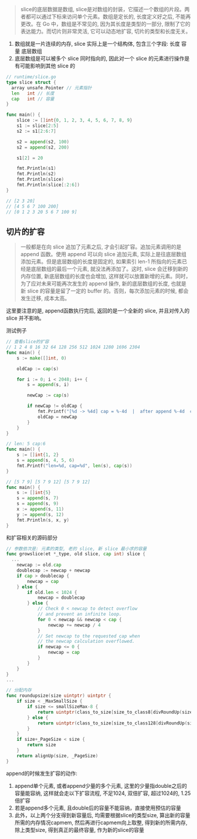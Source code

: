> slice的底层数据是数组, slice是对数组的封装，它描述一个数组的片段。两者都可以通过下标来访问单个元素。数组是定长的, 长度定义好之后, 不能再更改。在 Go 中，数组是不常见的, 因为其长度是类型的一部分, 限制了它的表达能力。而切片则非常灵活, 它可以动态地扩容, 切片的类型和长度无关。

1. 数组就是一片连续的内存, slice 实际上是一个结构体, 包含三个字段: 长度 容量 底层数组
2. 底层数组是可以被多个 slice 同时指向的, 因此对一个 slice 的元素进行操作是有可能影响到其他 slice 的


```go
// runtime/slice.go
type slice struct {
  array unsafe.Pointer // 元素指针
  len   int // 长度 
  cap   int // 容量
}
```

```go
func main() {
	slice := []int{0, 1, 2, 3, 4, 5, 6, 7, 8, 9}
	s1 := slice[2:5]
	s2 := s1[2:6:7]

	s2 = append(s2, 100)
	s2 = append(s2, 200)

	s1[2] = 20

	fmt.Println(s1)
	fmt.Println(s2)
	fmt.Println(slice)
	fmt.Println(slice[:2:6])
}

// [2 3 20]
// [4 5 6 7 100 200]
// [0 1 2 3 20 5 6 7 100 9]
```

## 切片的扩容
> 一般都是在向 slice 追加了元素之后, 才会引起扩容。追加元素调用的是 append 函数。使用 append 可以向 slice 追加元素, 实际上是往底层数组添加元素。但是底层数组的长度是固定的, 如果索引 len-1 所指向的元素已经是底层数组的最后一个元素, 就没法再添加了。这时, slice 会迁移到新的内存位置, 新底层数组的长度也会增加, 这样就可以放置新增的元素。同时，为了应对未来可能再次发生的 append 操作, 新的底层数组的长度, 也就是新 slice 的容量是留了一定的 buffer 的。否则，每次添加元素的时候, 都会发生迁移, 成本太高。


这里要注意的是, append函数执行完后, 返回的是一个全新的 slice, 并且对传入的 slice 并不影响。

测试例子
```go
// 查看slice的扩容
// 1 2 4 8 16 32 64 128 256 512 1024 1280 1696 2304
func main() {
	s := make([]int, 0)

	oldCap := cap(s)

	for i := 0; i < 2048; i++ {
		s = append(s, i)

		newCap := cap(s)

		if newCap != oldCap {
			fmt.Printf("[%d -> %4d] cap = %-4d  |  after append %-4d  cap = %-4d\n", 0, i-1, oldCap, i, newCap)
			oldCap = newCap
		}
	}
}

// len: 5 cap:6
func main() {
	s := []int{1, 2}
	s = append(s, 4, 5, 6)
	fmt.Printf("len=%d, cap=%d", len(s), cap(s))
}

// [5 7 9] [5 7 9 12] [5 7 9 12]
func main() {
	s := []int{5}
	s = append(s, 7)
	s = append(s, 9)
	x := append(s, 11)
	y := append(s, 12)
	fmt.Println(s, x, y)
}
```




和扩容相关的源码部分
```go
// 参数依次是: 元素的类型, 老的 slice, 新 slice 最小求的容量
func growslice(et *_type, old slice, cap int) slice {
  ...
	newcap := old.cap
	doublecap := newcap + newcap
	if cap > doublecap {
		newcap = cap
	} else {
		if old.len < 1024 {
			newcap = doublecap
		} else {
			// Check 0 < newcap to detect overflow
			// and prevent an infinite loop.
			for 0 < newcap && newcap < cap {
				newcap += newcap / 4
			}
			// Set newcap to the requested cap when
			// the newcap calculation overflowed.
			if newcap <= 0 {
				newcap = cap
			}
		}
	}
}
...

// 分配内存
func roundupsize(size uintptr) uintptr {
	if size < _MaxSmallSize {
		if size <= smallSizeMax-8 {
			return uintptr(class_to_size[size_to_class8[divRoundUp(size, smallSizeDiv)]])
		} else {
			return uintptr(class_to_size[size_to_class128[divRoundUp(size-smallSizeMax, largeSizeDiv)]])
		}
	}
	if size+_PageSize < size {
		return size
	}
	return alignUp(size, _PageSize)
}
```



append的时候发生扩容的动作:
1. append单个元素, 或者append少量的多个元素, 这里的少量指double之后的容量能容纳, 这样就会走以下扩容流程, 不足1024, 双倍扩容, 超过1024的, 1.25倍扩容
2. 若是append多个元素, 且double后的容量不能容纳，直接使用预估的容量
3. 此外，以上两个分支得到新容量后, 均需要根据slice的类型size, 算出新的容量所需的内存情况capmem, 然后再进行capmem向上取整, 得到新的所需内存, 除上类型size, 得到真正的最终容量, 作为新的slice的容量